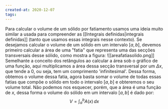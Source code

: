 ```yaml
---
created-at: 2020-12-07
tags:
---
```

Para calcular o volume de um sólido por fatiamento usamos uma ideia muito similar a usada para compreender as [[Integrais definidas|integrais definidas]] (tanto que usamos essas integrais nesse contexto). Se desejamos calcular o volume de um sólido em um intervalo $[a,b]$, devemos primeiro calcular a área de uma "fatia" que representa uma das secções transversais desse sólido, como mostra a figura:
![[areafatiasolido.png]]
Semelhante a conceito dos retângulos ao calcular a área sob o gráfico de uma função, aqui multiplicamos a área dessa secção transversal por um $\Delta x$, que tende a $0$, ou seja, tem um comprimento 'infinitesimal'. Dessa forma, obtemos o volume dessa fatia, agora basta somar o volume de todas essas fatias que compõe o sólido em todo o intervalo $[a,b]$ e obteremos o seu volume total.
Não podemos nos esquecer, porém, que a área é uma função de $x$, dessa forma o volume do sólido em um intervalo $[a,b]$ é dado por:
$$
  V=\int_a^b{A(x)}\,dx
$$